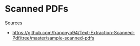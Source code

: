 # Scanned PDFs

Sources

- https://github.com/fraponyo94/Text-Extraction-Scanned-Pdf/tree/master/sample-scanned-pdfs


